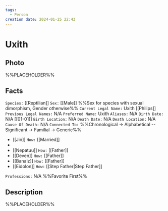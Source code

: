 ```yaml
---
tags:
  - Person
creation date: 2024-01-25 22:43
---
```

# Uxith

## Photo

%%PLACEHOLDER%%

## Facts

`Species:` [[Reptilian]]
`Sex:` [[Male]] %%Sex for species with sexual dimorphism, Gender otherwise%%
`Current Legal Name:` Uxith [[Philips]]
`Previous Legal Names:` N/A
`Preferred Name:` Uxith
`Aliases:` N/A
`Birth Date:` N/A [[01-01]]
`Birth Location:` N/A
`Death Date:` N/A
`Death Location:` N/A
`Cause Of Death:` N/A
`Connected To:` %%Chronological -> Alphabetical -- Significant -> Familial -> Generic%%
- [[Jin]] `How:` [[Married]]
- 
- [[Nepatuu]] `How:` [[Father]]
- [[Deven]] `How:` [[Father]]
- [[Banalz]] `How:` [[Father]]
- [[Eidolon]] `How:` [[Step Father|Step Father]]

`Professions:` N/A %%Favorite First%%

## Description

%%PLACEHOLDER%%
